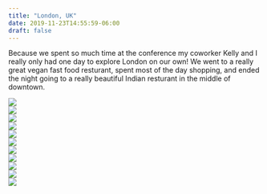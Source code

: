 ```yaml
---
title: "London, UK"
date: 2019-11-23T14:55:59-06:00
draft: false
---
```


<link href="/styles/common.css" rel="stylesheet">

<div class="content-shadow-container center-title-container">
    <p>Because we spent so much time at the conference my coworker Kelly and I really only had one day to explore London on our own! We went to a really great vegan fast food resturant, spent most of the day shopping, and ended the night going to a really beautiful Indian resturant in the middle of downtown.</p>
</div>

<div class="content-shadow-container">
    <a href="https://imagizer.imageshack.com/v2/640x480q90/921/nFTzO5.jpg" target="_blank">
        <img src="https://imagizer.imageshack.com/v2/640x480q90/921/nFTzO5.jpg"/>
    </a>
</div>

<div class="content-shadow-container">
    <a href="https://imagizer.imageshack.com/v2/640x480q90/921/NeOwtv.jpg" target="_blank">
        <img src="https://imagizer.imageshack.com/v2/640x480q90/921/NeOwtv.jpg"/>
    </a>
</div>

<div class="content-shadow-container">
    <a href="https://imagizer.imageshack.com/v2/640x480q90/923/wSzNZ8.jpg" target="_blank">
        <img src="https://imagizer.imageshack.com/v2/640x480q90/923/wSzNZ8.jpg"/>
    </a>
</div>

<div class="content-long-shadow-container">
    <a href="https://imagizer.imageshack.com/v2/640x480q90/922/4lAM2A.jpg" target="_blank">
        <img src="https://imagizer.imageshack.com/v2/640x480q90/922/4lAM2A.jpg"/>
    </a>
</div>

<div class="content-long-shadow-container">
    <a href="https://imagizer.imageshack.com/v2/640x480q90/924/o9uNtf.jpg" target="_blank">
        <img src="https://imagizer.imageshack.com/v2/640x480q90/924/o9uNtf.jpg"/>
    </a>
</div>

<div class="content-long-shadow-container">
    <a href="https://imagizer.imageshack.com/v2/640x480q90/921/zF86oM.jpg" target="_blank">
        <img src="https://imagizer.imageshack.com/v2/640x480q90/921/zF86oM.jpg"/>
    </a>
</div>

<div class="content-long-shadow-container">
    <a href="https://imagizer.imageshack.com/v2/640x480q90/924/9LOP26.jpg" target="_blank">
        <img src="https://imagizer.imageshack.com/v2/640x480q90/924/9LOP26.jpg"/>
    </a>
</div>

<div class="content-long-shadow-container">
    <a href="https://imagizer.imageshack.com/v2/640x480q90/924/oZDLcs.jpg" target="_blank">
        <img src="https://imagizer.imageshack.com/v2/640x480q90/924/oZDLcs.jpg"/>
    </a>
</div>

<div class="content-shadow-container">
    <a href="https://imagizer.imageshack.com/v2/640x480q90/922/o49eqT.jpg" target="_blank">
        <img src="https://imagizer.imageshack.com/v2/640x480q90/922/o49eqT.jpg"/>
    </a>
</div>

<div class="content-shadow-container">
    <a href="https://imagizer.imageshack.com/v2/640x480q90/921/tzhgWX.jpg" target="_blank">
        <img src="https://imagizer.imageshack.com/v2/640x480q90/921/tzhgWX.jpg"/>
    </a>
</div>

<div class="content-long-shadow-container">
    <a href="https://imagizer.imageshack.com/v2/640x480q90/923/Vo51V4.jpg" target="_blank">
        <img src="https://imagizer.imageshack.com/v2/640x480q90/923/Vo51V4.jpg"/>
    </a>
</div>

